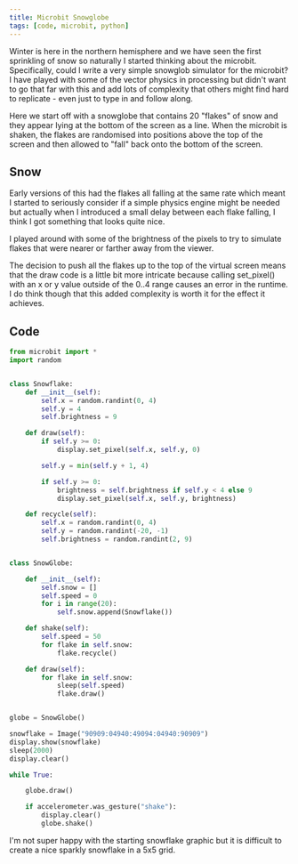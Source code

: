 ```yaml
---
title: Microbit Snowglobe
tags: [code, microbit, python]
---
```


Winter is here in the northern hemisphere and we have seen the first sprinkling of snow so naturally I started thinking about the microbit. Specifically, could I 
write a very simple snowglob simulator for the microbit? I have played with 
some of the vector physics in processing but didn't want to go that far with this 
and add lots of complexity that others might find hard to replicate - even just to 
type in and follow along. 

Here we start off with a snowglobe that contains 20 "flakes" of snow and they appear lying at the bottom of the screen as a line. When the microbit is shaken, the flakes are randomised into positions above the top of the screen and then allowed to "fall" back onto the bottom of the screen.  

## Snow 

Early versions of this had the flakes all falling at the same rate which meant I 
started to seriously consider if a simple physics engine might be needed but actually when I introduced a small delay between each flake falling, I think I got 
something that looks quite nice. 

I played around with some of the brightness of the pixels to try to simulate flakes that were nearer or farther away from the viewer. 

The decision to push all the flakes up to the top of the virtual screen means that the draw code is a little bit more intricate because calling set_pixel() with an x or y value outside of the 0..4 range causes an error in the runtime. I do think though that this added complexity is worth it for the effect it achieves.

## Code

```python
from microbit import *
import random


class Snowflake:
    def __init__(self):
        self.x = random.randint(0, 4)
        self.y = 4
        self.brightness = 9

    def draw(self):
        if self.y >= 0:
            display.set_pixel(self.x, self.y, 0)

        self.y = min(self.y + 1, 4)

        if self.y >= 0:
            brightness = self.brightness if self.y < 4 else 9
            display.set_pixel(self.x, self.y, brightness)

    def recycle(self):
        self.x = random.randint(0, 4)
        self.y = random.randint(-20, -1)
        self.brightness = random.randint(2, 9)


class SnowGlobe:

    def __init__(self):
        self.snow = []
        self.speed = 0
        for i in range(20):
            self.snow.append(Snowflake())

    def shake(self):
        self.speed = 50
        for flake in self.snow:
            flake.recycle()

    def draw(self):
        for flake in self.snow:
            sleep(self.speed)
            flake.draw()


globe = SnowGlobe()

snowflake = Image("90909:04940:49094:04940:90909")
display.show(snowflake)
sleep(2000)
display.clear()

while True:

    globe.draw()

    if accelerometer.was_gesture("shake"):
        display.clear()
        globe.shake()
```

I'm not super happy with the starting snowflake graphic but it is difficult to 
create a nice sparkly snowflake in a 5x5 grid.

